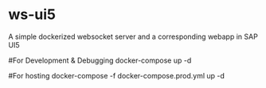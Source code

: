# ws-ui5
A simple dockerized websocket server and a corresponding webapp in SAP UI5

#For Development & Debugging
docker-compose up -d

#For hosting
docker-compose -f docker-compose.prod.yml up -d